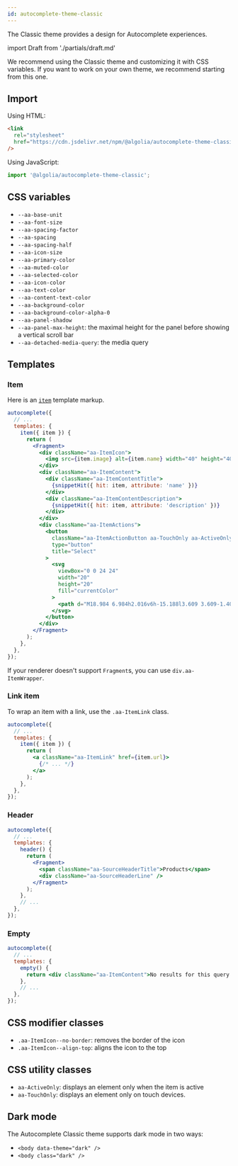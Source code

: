 ```yaml
---
id: autocomplete-theme-classic
---
```


The Classic theme provides a design for Autocomplete experiences.

import Draft from './partials/draft.md'

<Draft />

We recommend using the Classic theme and customizing it with CSS variables. If you want to work on your own theme, we recommend starting from this one.

## Import

Using HTML:

```html
<link
  rel="stylesheet"
  href="https://cdn.jsdelivr.net/npm/@algolia/autocomplete-theme-classic@alpha"
/>
```

Using JavaScript:

```js
import '@algolia/autocomplete-theme-classic';
```

## CSS variables

- `--aa-base-unit`
- `--aa-font-size`
- `--aa-spacing-factor`
- `--aa-spacing`
- `--aa-spacing-half`
- `--aa-icon-size`
- `--aa-primary-color`
- `--aa-muted-color`
- `--aa-selected-color`
- `--aa-icon-color`
- `--aa-text-color`
- `--aa-content-text-color`
- `--aa-background-color`
- `--aa-background-color-alpha-0`
- `--aa-panel-shadow`
- `--aa-panel-max-height`: the maximal height for the panel before showing a vertical scroll bar
- `--aa-detached-media-query`: the media query

## Templates

### Item

Here is an [`item`](templates#item) template markup.

```jsx
autocomplete({
  // ...
  templates: {
    item({ item }) {
      return (
        <Fragment>
          <div className="aa-ItemIcon">
            <img src={item.image} alt={item.name} width="40" height="40" />
          </div>
          <div className="aa-ItemContent">
            <div className="aa-ItemContentTitle">
              {snippetHit({ hit: item, attribute: 'name' })}
            </div>
            <div className="aa-ItemContentDescription">
              {snippetHit({ hit: item, attribute: 'description' })}
            </div>
          </div>
          <div className="aa-ItemActions">
            <button
              className="aa-ItemActionButton aa-TouchOnly aa-ActiveOnly"
              type="button"
              title="Select"
            >
              <svg
                viewBox="0 0 24 24"
                width="20"
                height="20"
                fill="currentColor"
              >
                <path d="M18.984 6.984h2.016v6h-15.188l3.609 3.609-1.406 1.406-6-6 6-6 1.406 1.406-3.609 3.609h13.172v-4.031z" />
              </svg>
            </button>
          </div>
        </Fragment>
      );
    },
  },
});
```

If your renderer doesn't support `Fragment`s, you can use `div.aa-ItemWrapper`.

### Link item

To wrap an item with a link, use the `.aa-ItemLink` class.

```jsx
autocomplete({
  // ...
  templates: {
    item({ item }) {
      return (
        <a className="aa-ItemLink" href={item.url}>
          {/* ... */}
        </a>
      );
    },
  },
});
```

### Header

```jsx
autocomplete({
  // ...
  templates: {
    header() {
      return (
        <Fragment>
          <span className="aa-SourceHeaderTitle">Products</span>
          <div className="aa-SourceHeaderLine" />
        </Fragment>
      );
    },
    // ...
  },
});
```

### Empty

```jsx
autocomplete({
  // ...
  templates: {
    empty() {
      return <div className="aa-ItemContent">No results for this query.</div>;
    },
    // ...
  },
});
```

## CSS modifier classes

- `.aa-ItemIcon--no-border`: removes the border of the icon
- `.aa-ItemIcon--align-top`: aligns the icon to the top

## CSS utility classes

- `aa-ActiveOnly`: displays an element only when the item is active
- `aa-TouchOnly`: displays an element only on touch devices.

## Dark mode

The Autocomplete Classic theme supports dark mode in two ways:

- `<body data-theme="dark" />`
- `<body class="dark" />`
